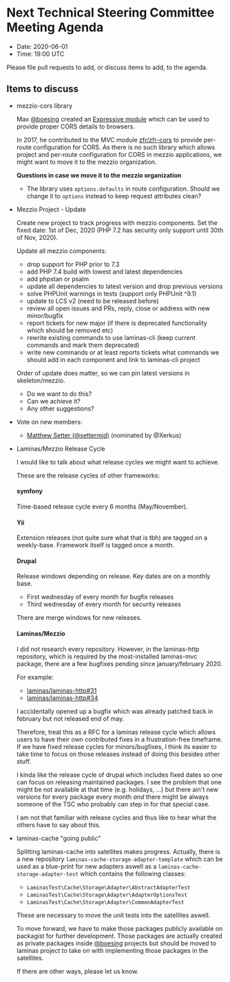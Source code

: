 # Next Technical Steering Committee Meeting Agenda

- Date: 2020-06-01
- Time: 19:00 UTC

Please file pull requests to add, or discuss items to add, to the agenda.

## Items to discuss

- mezzio-cors library

  Max [@boesing](https://github.com/boesing) created an [Expressive module](https://github.com/boesing/zend-expressive-cors)
  which can be used to provide proper CORS details to browsers.
  
  In 2017, he contributed to the MVC module
  [zfr/zfr-cors](https://github.com/zf-fr/zfr-cors/pull/43) to provide per-route
  configuration for CORS. As there is no such library which allows project and
  per-route configuration for CORS in mezzio applications, we might want to move
  it to the mezzio organization.

  **Questions in case we move it to the mezzio organization**

  - The library uses `options.defaults` in route configuration. Should we change
    it to `options` instead to keep request attributes clean?

- Mezzio Project - Update

  Create new project to track progress with mezzio components.  Set the fixed
  date: 1st of Dec, 2020 (PHP 7.2 has security only support until 30th of Nov,
  2020).

  Update all mezzio components:
  - drop support for PHP prior to 7.3
  - add PHP 7.4 build with lowest and latest dependencies
  - add phpstan or psalm
  - update all dependencies to latest version and drop previous versions
  - solve PHPUnit warnings in tests (support only PHPUnit ^9.1)
  - update to LCS v2 (need to be released before)
  - review all open issues and PRs, reply, close or address with new minor/bugfix
  - report tickets for new major (if there is deprecated functionality which
    should be removed etc)
  - rewrite existing commands to use laminas-cli (keep current commands and mark
    them deprecated)
  - write new commands or at least reports tickets what commands we should add
    in each component and link to laminas-cli project

  Order of update does matter, so we can pin latest versions in skeleton/mezzio.

  - Do we want to do this?
  - Can we achieve it?
  - Any other suggestions?

- Vote on new members:
  - [Matthew Setter (@settermjd)](https://github.com/settermjd) (nominated by @Xerkus)

- Laminas/Mezzio Release Cycle
  
  I would like to talk about what release cycles we might want to achieve.
  
  These are the release cycles of other frameworks:
  
  #### symfony
  Time-based release cycle every 6 months (May/November).
  
  #### Yii
  Extension releases (not quite sure what that is tbh) are tagged on a weekly-base.
  Framework itself is tagged once a month.
  
  #### Drupal
  Release windows depending on release.
  Key dates are on a monthly base.
  
  - First wednesday of every month for bugfix releases
  - Third wednesday of every month for security releases
  
  There are merge windows for new releases.
  
  #### Laminas/Mezzio
  
  I did not research every repository. However, in the laminas-http repository, which is required by the most-installed laminas-mvc package, there are a few bugfixes pending since january/february 2020.
  
  For example:
  - [laminas/laminas-http#31](https://github.com/laminas/laminas-http/pull/31)
  - [laminas/laminas-http#34](https://github.com/laminas/laminas-http/pull/34)
  
  I accidentally opened up a bugfix which was already patched back in february but not released end of may.
  
  Therefore, treat this as a RFC for a laminas release cycle which allows users to have their own contributed fixes in a frustration-free timeframe. If we have fixed release cycles for minors/bugfixes, I think its easier to take time to focus on those releases instead of doing this besides other stuff.
  
  I kinda like the release cycle of drupal which includes fixed dates so one can focus on releasing maintained packages. I see the problem that one might be not available at that time (e.g. holidays, ...) but there ain't new versions for every package every month *and* there might be always someone of the TSC who probably can step in for that special case.
  
  I am not that familiar with release cycles and thus like to hear what the others have to say about this. 

- laminas-cache "going public"
  
  Splitting laminas-cache into satellites makes progress. Actually, there is a new repository `laminas-cache-storage-adapter-template` which can be used as a blue-print for new adapters aswell as a `laminas-cache-storage-adapter-test` which contains the following classes:
  
  - `LaminasTest\Cache\Storage\Adapter\AbstractAdapterTest`
  - `LaminasTest\Cache\Storage\Adapter\AdapterOptionsTest`
  - `LaminasTest\Cache\Storage\Adapter\CommonAdapterTest`
  
  These are necessary to move the unit tests into the satellites aswell.
  
  To move forward, we have to make those packages publicly available on packagist for further development. 
  Those packages are actually created as private packages inside [@boesing](https://github.com/boesing) projects but should be moved to laminas project to take on with implementing those packages in the satellites.
  
  If there are other ways, please let us know.
